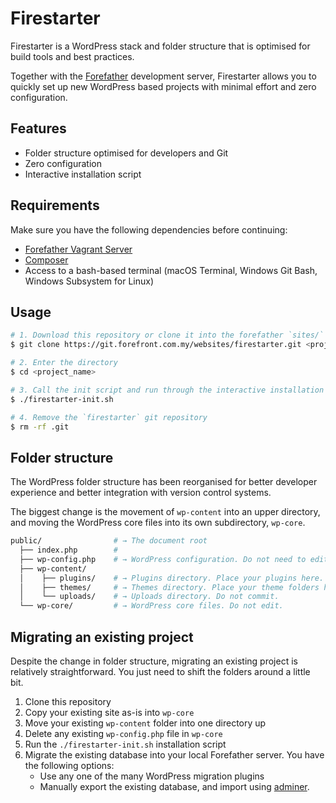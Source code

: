 # Firestarter
Firestarter is a WordPress stack and folder structure that is optimised for
build tools and best practices.

Together with the [Forefather](https://git.forefront.com.my/websites/forefather)
development server, Firestarter allows you to quickly set up new WordPress
based projects with minimal effort and zero configuration.

## Features
* Folder structure optimised for developers and Git
* Zero configuration
* Interactive installation script

## Requirements
Make sure you have the following dependencies before continuing:
* [Forefather Vagrant Server](https://git.forefront.com.my/websites/forefather)
* [Composer](https://getcomposer.org/)
* Access to a bash-based terminal (macOS Terminal, Windows Git Bash, Windows Subsystem for Linux)

## Usage
```bash
# 1. Download this repository or clone it into the forefather `sites/` directory
$ git clone https://git.forefront.com.my/websites/firestarter.git <project_name>

# 2. Enter the directory
$ cd <project_name>

# 3. Call the init script and run through the interactive installation
$ ./firestarter-init.sh

# 4. Remove the `firestarter` git repository
$ rm -rf .git
```

## Folder structure
The WordPress folder structure has been reorganised for better developer
experience and better integration with version control systems.

The biggest change is the movement of `wp-content` into an upper directory, and
moving the WordPress core files into its own subdirectory, `wp-core`.

```bash
public/                # → The document root
  ├── index.php        #
  ├── wp-config.php    # → WordPress configuration. Do not need to edit unless it's production.
  ├── wp-content/
  │    ├── plugins/    # → Plugins directory. Place your plugins here.
  │    ├── themes/     # → Themes directory. Place your theme folders here.
  │    └── uploads/    # → Uploads directory. Do not commit.
  └── wp-core/         # → WordPress core files. Do not edit.
```

## Migrating an existing project
Despite the change in folder structure, migrating an existing project is
relatively straightforward. You just need to shift the folders around a little
bit.

1. Clone this repository
2. Copy your existing site as-is into `wp-core`
3. Move your existing `wp-content` folder into one directory up
4. Delete any existing `wp-config.php` file in `wp-core`
5. Run the `./firestarter-init.sh` installation script
6. Migrate the existing database into your local Forefather server. You have the following options:
    * Use any one of the many WordPress migration plugins
    * Manually export the existing database, and import using [adminer](http://adminer.local.ffshost.com).